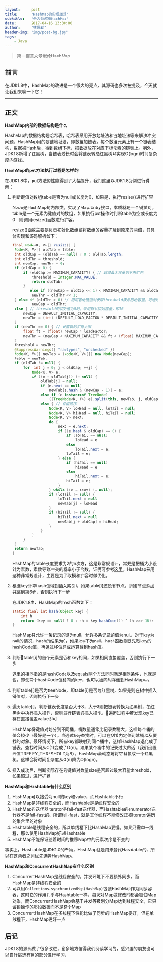 ```yaml
---
layout:     post
title:      "HashMap的实现原理"
subtitle:   "全方位解读HashMap"
date:       2017-04-16 13:30:00
author:     "林佩勤"
header-img: "img/post-bg.jpg"
tags:
    - Java
---
```


> 第一百篇文章献给HashMap


## 前言

在JDK1.8中，HashMap的改进是一个很大的亮点，其源码也多次被提及，今天就让我们来聊一下它！

---

## 正文

**HashMap内部的数据结构是什么**

HashMap的数据结构是哈希表，哈希表采用开放地址法和链地址法等来解决冲突问题，HashMap用的是链地址法，即数组加链表。每个数组元素上有一个链表结构，数据被Hash后，得到数组下标，把数据放在对应下标元素的链表上。另外，JDK1.8新增了红黑树，当链表过长时会将链表转成红黑树以实现O(logn)时间复杂度内查找。

**HashMap的put方法执行过程是怎样的**

在JDK1.8中，put方法的性能得到了大幅提升，我们这里以JDK1.8为例进行讲解：

1. 判断键值对数组table是否为null或长度为0，如果是，执行resize()进行扩容

   Node是HashMap的内部类，实现了Map.Entry接口，本质就是一个键值对，table是一个元素为键值对的数组，如果执行put操作时判断table为空或长度为0，则调用resize()函数进行扩容。

   resize()函数主要是负责初始化数组或将数组的容量扩展到原来的两倍，其具体实现和源码解析如下：

   ```java
   final Node<K, V>[] resize() {
   	Node<K, V>[] oldTab = table;
   	int oldCap = (oldTab == null) ? 0 : oldTab.length;
   	int oldThr = threshold;
   	int newCap, newThr = 0;
   	if (oldCap > 0) {
   		if (oldCap >= MAXIMUM_CAPACITY) { // 超过最大容量则不再扩充
   			threshold = Integer.MAX_VALUE;
   			return oldTab;
   		}
           else if ((newCap = oldCap << 1) < MAXIMUM_CAPACITY && oldCap >= DEFAULT_INITIAL_CAPACITY) // 没超过最大值，则扩充为原来的两倍
   			newThr = oldThr << 1;
   	} else if (oldThr > 0) // 用可容纳键值对极限threshold表示初始容量，可通过构造函数设置threshold
   			newCap = oldThr;
   	else { // threshold的初始值为0时，采用默认初始容量，即16
   		newCap = DEFAULT_INITIAL_CAPACITY;
   		newThr = (int) (DEFAULT_LOAD_FACTOR * DEFAULT_INITIAL_CAPACITY);
   	}
   	if (newThr == 0) { // 设置新的扩充上限
   		float ft = (float) newCap * loadFactor;
   		newThr = (newCap < MAXIMUM_CAPACITY && ft < (float) MAXIMUM_CAPACITY ? (int) ft : Integer.MAX_VALUE);
   	}
   	threshold = newThr;
   	@SuppressWarnings({ "rawtypes", "unchecked" })
   	Node<K, V>[] newTab = (Node<K, V>[]) new Node[newCap];
   	table = newTab;
   	if (oldTab != null) {
   		for (int j = 0; j < oldCap; ++j) {
   			Node<K, V> e;
   			if ((e = oldTab[j]) != null) {
   				oldTab[j] = null;
   				if (e.next == null)
   					newTab[e.hash & (newCap - 1)] = e;
   				else if (e instanceof TreeNode)
   					((TreeNode<K, V>) e).split(this, newTab, j, oldCap);
   				else { // 保留顺序
   					Node<K, V> loHead = null, loTail = null;
   					Node<K, V> hiHead = null, hiTail = null;
   					Node<K, V> next;
   					do {
   						next = e.next;
   						if ((e.hash & oldCap) == 0) {
   							if (loTail == null)
   								loHead = e;
   							else
   								loTail.next = e;
   							loTail = e;
   						} else {
   							if (hiTail == null)
   								hiHead = e;
   							else
   								hiTail.next = e;
   							hiTail = e;
   						}
   					} while ((e = next) != null);
   					if (loTail != null) {
   						loTail.next = null;
   						newTab[j] = loHead;
   					}
   					if (hiTail != null) {
   						hiTail.next = null;
   						newTab[j + oldCap] = hiHead;
   					}
   				}
   			}
   		}
   	}
   	return newTab;
   }
   ```

   HashMap的table长度要求为2的n次方，这是非常规设计，常规是把桶大小设计为素数，素数导致冲突的概率小于合数，证明可参考[这里](http://blog.csdn.net/liuqiyao_01/article/details/14475159)。HashMap采用这种非常规设计，主要是为了取模和扩容时做优化。

2. 根据key计算hash值得到插入索引i，如果table[i]还没有节点，新建节点添加并跳到第6步，否则执行下一步

   在JDK1.8中，HashMap的hash函数如下：

   ```java
   static final int hash(Object key) {
       int h;
       return (key == null) ? 0 : (h = key.hashCode()) ^ (h >>> 16);
   }
   ```

   HashMap只允许一条记录的键为null，允许多条记录的值为null。对于key为null的情况，hash的结果为0，如果key不为null，hash函数则是先取key的hashCode值，再通过移位异或运算得到hash值。

3. 判断table[i]的首个元素是否和key相同，如果相同直接覆盖，否则执行下一步

   这里的相同指的是hashCode以及equals两个方法同时满足相同条件，也就是说，即使两个hashCode值相同的key，也可以被同时存储到HashMap中。

4. 判断table[i]是否为treeNode，即table[i]是否为红黑树，如果是则在树中插入键值对，否则执行下一步

5. 遍历table[i]，判断链表长度是否大于8，大于8则把链表转换为红黑树，在红黑树中执行插入操作，否则进行链表的插入操作。遍历过程中若发现key已存在直接覆盖value即可

   HashMap将键值对划分到不同桶，桶数量通常比记录数稍大，这样每个桶的值会较少（最好是一个）。当通过key查找时，可以在O(1)内定位到某桶以及要找的对象。最坏情况下，所有key都映射到同个桶中，这样HashMap退化成了链表，查找时间从O(1)变成了O(n)。如果某个桶中的记录过大的话（我们设置阀值TREEIFY_THRESHOLD为8），HashMap会动态地将它替换成一个红黑树。这样会将时间复杂度从O(n)降为O(logn)。

6. 插入成功后，判断实际存在的键值对数量size是否超过最大容量threshold，如果超过，进行扩容

**HashMap和Hashtable有什么区别**

1. HashMap可以接受为null的key和value，而Hashtable不行
2. HashMap是非线程安全的，而Hashtable是是线程安全的
3. HashMap的迭代器Iterator是fail-fast迭代器，而Hashtable的enumerator迭代器不是fail-fast的。所谓fail-fast，就是其他线程不能修改正被Iterator遍历的集合里的对象
4. Hashtable是线程安全的，所以单线程下比HashMap要慢。如果只需单一线程，那么使用HashMap好过Hashtable
5. HashMap不能保证随着时间的推移Map中的元素次序是不变的

事实上，Hashtable是JDK1.0的产物，HashMap就是用来替代Hashtable的，所以在这两者之间优先选择HashMap。

**HashMap和ConcurrentHashMap有什么区别**

1. ConcurrentHashMap是线程安全的，并发环境下不要额外同步，而HashMap是非线程安全的
2. 可以用`Collections.synchronizedMap(HashMap)`包装HashMap作为同步容器，这时它的作用几乎与Hashtable一样，每次对Map做修改时都会锁住Map对象，而ConcurrentHashMap会基于并发等级划分Map达到线程安全，它只会锁操作的那段数据而不是整个Map
3. ConcurrentHashMap在多线程下性能比做了同步的HashMap要好，但在单线程下，HashMap更好一点

## 后记

JDK1.8的源码做了很多改进，蛮多地方值得我们阅读学习的，感兴趣的朋友也可以自行挑选有用的部分进行学习。



